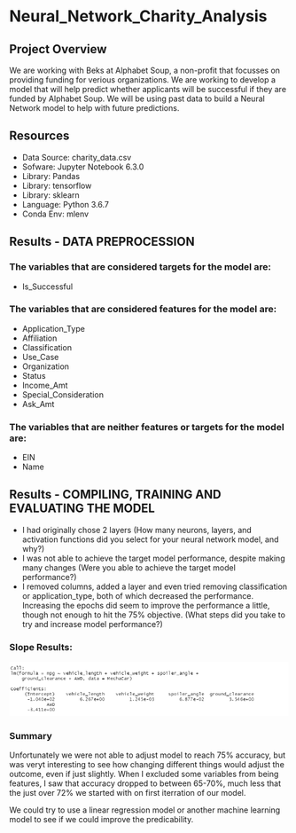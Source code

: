 # Neural_Network_Charity_Analysis

## Project Overview
We are working with Beks at Alphabet Soup, a non-profit that focusses on providing funding for verious organizations. We are working to develop a model that will help predict whether applicants will be successful if they are funded by Alphabet Soup.  We will be using past data to build a Neural Network model to help with future predictions.  

## Resources
- Data Source: charity_data.csv
- Sofware: Jupyter Notebook 6.3.0
- Library: Pandas
- Library: tensorflow
- Library: sklearn
- Language: Python 3.6.7
- Conda Env: mlenv

## Results - DATA PREPROCESSION
### The variables that are considered targets for the model are:
- Is_Successful

### The variables that are considered features for the model are:
- Application_Type
- Affiliation
- Classification
- Use_Case
- Organization
- Status
- Income_Amt
- Special_Consideration
- Ask_Amt

### The variables that are neither features or targets for the model are:
- EIN
- Name

## Results - COMPILING, TRAINING AND EVALUATING THE MODEL
- I had originally chose 2 layers (How many neurons, layers, and activation functions did you select for your neural network model, and why?)
- I was not able to achieve the target model performance, despite making many changes (Were you able to achieve the target model performance?)
- I removed columns, added a layer and even tried removing classification or application_type, both of which decreased the performance. Increasing the epochs did seem to improve the performance a little, though not enough to hit the 75% objective. (What steps did you take to try and increase model performance?)


### Slope Results:
![Slope results](https://github.com/tessiertodd/MechaCar_Statistical_Analysis/blob/main/Deliverable%201%20coefficients.png)


### Summary
Unfortunately we were not able to adjust model to reach 75% accuracy, but was veryt interesting to see how changing different things would adjust the outcome, even if just slightly.  When I excluded some variables from being features, I saw that accuracy dropped to between 65-70%, much less that the just over 72% we started with on first iterration of our model.

We could try to use a linear regression model or another machine learning model to see if we could improve the predicability.
